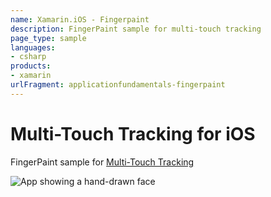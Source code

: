 ```yaml
---
name: Xamarin.iOS - Fingerpaint
description: FingerPaint sample for multi-touch tracking
page_type: sample
languages:
- csharp
products:
- xamarin
urlFragment: applicationfundamentals-fingerpaint
---
```

# Multi-Touch Tracking for iOS

FingerPaint sample for [Multi-Touch Tracking](https://docs.microsoft.com/xamarin/ios/app-fundamentals/touch/touch-tracking)

![App showing a hand-drawn face](Screenshots/image01.png)
